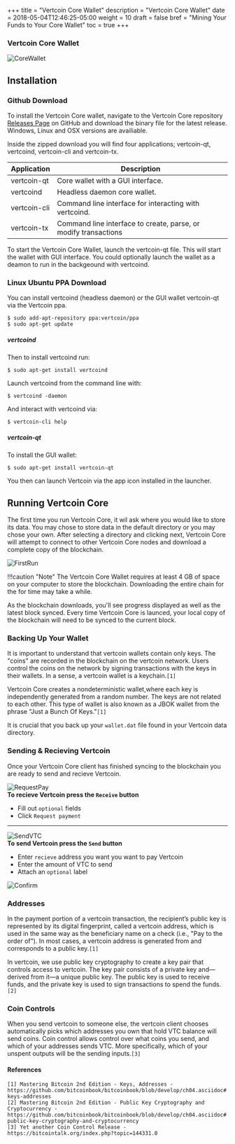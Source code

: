 +++
title = "Vertcoin Core Wallet"
description = "Vertcoin Core Wallet"
date = 2018-05-04T12:46:25-05:00
weight = 10
draft = false
bref = "Mining Your Funds to Your Core Wallet"
toc = true
+++

### Vertcoin Core Wallet
![CoreWallet](https://i.imgur.com/gl5am5j.png)
## Installation

### Github Download

To install the Vertcoin Core wallet, navigate to the Vertcoin Core repository [Releases Page](https://github.com/vertcoin/vertcoin/releases) on GitHub and download the binary file for the latest release. Windows, Linux and OSX versions are availiable.

Inside the zipped download you will find four applications; vertcoin-qt, 
vertcoind, vertcoin-cli and vertcoin-tx.

| Application  | Description                                                      |
|--------------|------------------------------------------------------------------|
| vertcoin-qt  | Core wallet with a GUI interface.                                |
| vertcoind    | Headless daemon core wallet.                                     |
| vertcoin-cli | Command line interface for interacting with vertcoind.           |
| vertcoin-tx  | Command line interface to  create, parse, or modify transactions |

To start the Vertcoin Core Wallet, launch the vertcoin-qt file. This will start the wallet with GUI interface. You could optionally launch the wallet as a deamon to run in the backgeound with vertcoind.

### Linux Ubuntu PPA Download
You can install vertcoind (headless daemon) or the GUI wallet vertcoin-qt via
the Vertcoin ppa.

``` shell
$ sudo add-apt-repository ppa:vertcoin/ppa
$ sudo apt-get update
```

##### vertcoind
Then to install vertcoind run:
``` shell
$ sudo apt-get install vertcoind
```

Launch vertcoind from the command line with:
``` shell
$ vertcoind -daemon
```

And interact with vertcoind via:
``` shell
$ vertcoin-cli help
```

##### vertcoin-qt
To install the GUI wallet:
``` shell
$ sudo apt-get install vertcoin-qt
```

You then can launch Vertcoin via the app icon installed  in the launcher.

##  Running Vertcoin Core
The first time you run Vertcoin Core, it wil ask where you would like to store its data. You may chose to store data in the default directory or you may chose your own. After selecting a directory and clicking next, Vertcoin Core will attempt to connect to other Vertcoin Core nodes and download a complete copy of the blockchain.

![FirstRun](https://i.imgur.com/C0HQXyI.png)

!!!caution "Note"
    The Vertcoin Core Wallet requires at least 4 GB of space on your computer to store the blockchain. Downloading the entire chain for the for time may take a while.

As the blockchain downloads, you'll see progress displayed as well as the latest block synced. Every time Vertcoin Core is launced, your local copy of the blockchain will need to be synced to the current block.

### Backing Up Your Wallet
It is important to understand that vertcoin wallets contain only keys. The "coins" are recorded in the blockchain on the vertcoin network. Users control the coins on the network by signing transactions with the keys in their wallets. In a sense, a vertcoin wallet is a keychain.`[1]`

Vertcoin Core creates a nondeterministic wallet,where each key is independently generated from a random number. The keys are not related to each other. This type of wallet is also known as a JBOK wallet from the phrase "Just a Bunch Of Keys."`[1]`

It is crucial that you back up your `wallet.dat` file found in your Vertcoin data directory. 

### Sending & Recieving Vertcoin
Once your Vertcoin Core client has finished syncing to the blockchain you are ready to send and recieve Vertcoin. 

![RequestPay](https://i.imgur.com/jRdy3eQ.png)  
**To recieve Vertcoin press the `Receive` button**  
* Fill out `optional` fields 
* Click `Request payment`  

------------------------------------------------

![SendVTC](https://i.imgur.com/lRAIxl2.png)  
**To send Vertcoin press the `Send` button**
* Enter `recieve` address you want you want to pay Vertcoin
* Enter the amount of VTC to send
* Attach an `optional` label  

![Confirm](https://i.imgur.com/0WF7QFs.png)

### Addresses
In the payment portion of a vertcoin transaction, the recipient’s public key is represented by its digital fingerprint, called a vertcoin address, which is used in the same way as the beneficiary name on a check (i.e., "Pay to the order of"). In most cases, a vertcoin address is generated from and corresponds to a public key.`[1]` 

In vertcoin, we use public key cryptography to create a key pair that controls access to vertcoin. The key pair consists of a private key and—​derived from it—​a unique public key. The public key is used to receive funds, and the private key is used to sign transactions to spend the funds.`[2]`

### Coin Controls
When you send vertcoin to someone else, the vertcoin client chooses automatically picks which addresses you own that hold VTC balance will send coins. Coin control allows control over what coins you send, and which of your addresses sends VTC. More specifically, which of your unspent outputs will be the sending inputs.`[3]`

#### References
`[1] Mastering Bitcoin 2nd Edition - Keys, Addresses - https://github.com/bitcoinbook/bitcoinbook/blob/develop/ch04.asciidoc#keys-addresses`  
`[2] Mastering Bitcoin 2nd Edition - Public Key Cryptography and Cryptocurrency - https://github.com/bitcoinbook/bitcoinbook/blob/develop/ch04.asciidoc#public-key-cryptography-and-cryptocurrency`  
`[3] Yet another Coin Control Release - https://bitcointalk.org/index.php?topic=144331.0` 

